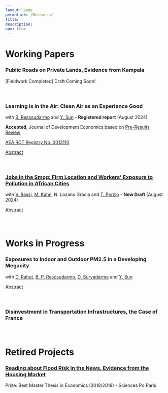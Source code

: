 ```yaml
---
layout: page
permalink: /Research/
title: 
description: 
nav: true
---
```




# Working Papers


### Public Roads on Private Lands, Evidence from Kampala
[Fieldwork Completed] Draft Coming Soon!

<div style="margin-top: 60px;"></div>


### Learning is in the Air: Clean Air as an Experience Good 
with [B. Resosudarmo](https://crawford.anu.edu.au/people/academic/budy-p-resosudarmo) and [Y. Sun](https://yixinsun.com/) - **Registered report** (August 2024)

**Accepted**, Journal of Development Economics based on [Pre-Results Review](https://afosterri.org/jdepreresults/wp-content/uploads/2024/08/resosudarmo-sorin-sun-learning-is-in-the-air-DEVEC-D-24-00423_R1-2be617642c32d437f96c0ad16c525fb3.pdf)

[AEA RCT Registry No. 0013110](https://www.socialscienceregistry.org/trials/13110)

<a href="javascript:void(0);" onclick="toggleAbstract('jobs-abstract')">Abstract</a>
<div id="jobs-abstract" style="display: none; margin-top: 10px;">
    Despite the enormous costs of air pollution, willingness-to-pay (WTP) for clean air in polluted developing contexts remains low. We posit one understudied reason is that clean air is an experience good, whose value is revealed after consumption. We test this using a cluster-randomized trial, and seek to document an “experience wedge”, i.e. a difference between anticipated and realized utility of consuming a good. We deploy a novel experience-based intervention, installing air monitors and purifiers, potentially a more salient treatment than traditional information in pamphlets or videos. To explore the mechanisms behind the hypothesized wedge, we implement a purifier-only treatment to distinguish between (1) knowledge about objective pollution exposure and (2) the sensory experience of breathing in clean air. This will be the first experimental evidence demonstrating how experience can shift demand for clean air, with implications for public health policy, environmental awareness campaigns, and using WTP estimates in economic evaluations.
</div> 

<div style="margin-top: 60px;"></div>



### [Jobs in the Smog: Firm Location and Workers’ Exposure to Pollution in African Cities](/assets/pdf/JobsInTheSmog.pdf) 
with [V. Bassi](http://www.vittoriobassi.com/), 
[M. Kahn](https://sites.google.com/site/mek1966/), 
N. Lozano Gracia and 
[T. Porzio](https://sites.google.com/view/tommaso-porzio/home) - **New Draft** (August 2024)

<!-- Abstract feature -->
<a href="javascript:void(0);" onclick="toggleAbstract('jobs-abstract')">Abstract</a>
<div id="jobs-abstract" style="display: none; margin-top: 10px;">
    Air pollution within African cities is high but unevenly distributed. In principle, individuals could mitigate the severe health risk by working in the less polluted parts of the city. In practice, we show that pollution avoidance is challenging because firms locate on the busiest and most polluted roads searching for customer visibility. Both workers and entrepreneurs bear the cost of this pollution exposure, but the benefits are unequally distributed: profits are much higher in polluted areas, while compensating differentials in wages are minimal. An information experiment reveals limited awareness of pollution, suggesting that workers might be undercompensated for their exposure.
</div> 

<div style="margin-top: 80px;"></div>

# Works in Progress


### Exposures to Indoor and Outdoor PM2.5 in a Developing Megacity
with [D. Rahut](https://www.adb.org/adbi/about/staff-profiles/dil-rahut), 
[B. P. Resosudarmo](https://crawford.anu.edu.au/people/academic/budy-p-resosudarmo),
[D. Suryadarma](https://sites.google.com/view/dsuryadarma/home) and
[Y. Sun](https://yixinsun.com/research/)

<!-- Abstract feature -->
<a href="javascript:void(0);" onclick="toggleAbstract('jobs-abstract')">Abstract</a>
<div id="jobs-abstract" style="display: none; margin-top: 10px;">
    This study investigates the relationship between outdoor and indoor air pollution in Jakarta, Indonesia, one of the largest cities in the world. Using data from over 300 indoor and outdoor pollution monitors over a three-month period, we explore the temporal and spatial relationship between outdoor and indoor PM2.5 concentrations. Our key findings reveal that penetration rates of outdoor pollution into indoor spaces are significantly higher than those documented in previous studies conducted in developed settings. We quantify the proportion of indoor air pollution attributable to outdoor sources versus indoor sources, providing insights into the primary drivers of indoor air quality. Through extensive surveying, we also explore factors contributing to heterogeneity in the outdoor-indoor pollution relationship, including housing structure, demographic variables, and household behavior. Our findings underscore the importance of considering both outdoor and indoor air quality in comprehensive pollution mitigation strategies.
</div> 

<div style="margin-top: 60px;"></div>


### Disinvestment in Transportation Infrastructures, the Case of France



<div style="margin-top: 80px;"></div>

# Retired Projects

### [Reading about Flood Risk in the News, Evidence from the Housing Market](https://www.sciencespo.fr/ecole-doctorale/sites/sciencespo.fr.ecole-doctorale/files/MastersThesis_JeanneSorin.pdf)
Prize: Best Master Thesis in Economics (2018/2019) - Sciences Po Paris


